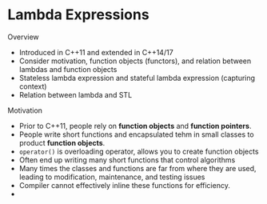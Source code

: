 # Lambda Expressions

Overview
- Introduced in C++11 and extended in C++14/17
- Consider motivation, function objects (functors), and relation between lambdas and function objects
- Stateless lambda expression and stateful lambda expression (capturing context)
- Relation between lambda and STL

Motivation
- Prior to C++11, people rely on **function objects** and **function pointers**.
- People write short functions and encapsulated tehm in small classes to product **function objects**.
- `operator()` is overloading operator, allows you to create function objects
- Often end up writing many short functions that control algorithms
- Many times the classes and functions are far from where they are used, leading to modification, maintenance, and testing issues
- Compiler cannot effectively inline these functions for efficiency.
- 